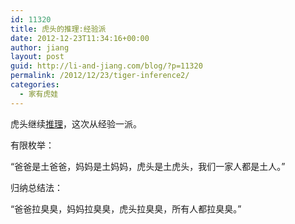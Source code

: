 ```yaml
---
id: 11320
title: 虎头的推理:经验派
date: 2012-12-23T11:34:16+00:00
author: jiang
layout: post
guid: http://li-and-jiang.com/blog/?p=11320
permalink: /2012/12/23/tiger-inference2/
categories:
  - 家有虎娃
---
```

虎头继续<a href="http://li-and-jiang.com/blog/2012/11/22/tiger-inference/" target="_blank">推理</a>，这次从经验一派。

有限枚举：

“爸爸是土爸爸，妈妈是土妈妈，虎头是土虎头，我们一家人都是土人。”

归纳总结法：

“爸爸拉臭臭，妈妈拉臭臭，虎头拉臭臭，所有人都拉臭臭。”